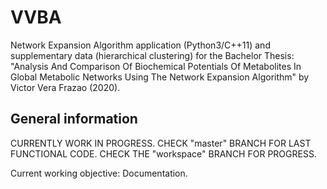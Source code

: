 # VVBA
Network Expansion Algorithm application (Python3/C++11) and supplementary data (hierarchical clustering) for the Bachelor Thesis: "Analysis And Comparison Of Biochemical Potentials Of Metabolites In Global Metabolic Networks Using The Network Expansion Algorithm" by Victor Vera Frazao (2020).

## General information
CURRENTLY WORK IN PROGRESS. CHECK "master" BRANCH FOR LAST FUNCTIONAL CODE. CHECK THE "workspace" BRANCH FOR PROGRESS.

Current working objective: Documentation.

